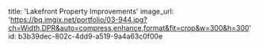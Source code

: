 title: 'Lakefront Property Improvements'
image_url: 'https://bq.imgix.net/portfolio/03-944.jpg?ch=Width,DPR&auto=compress,enhance,format&fit=crop&w=300&h=300'
id: b3b39dec-802c-4dd9-a519-9a4a63c0f00e
